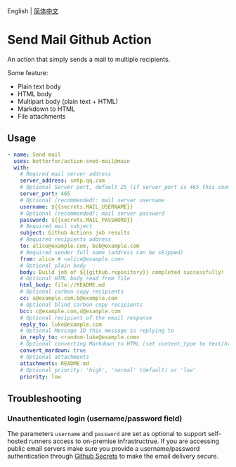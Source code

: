 English | [简体中文](https://github.com/betterfor/action-send-mail/blob/main/README_ZH.md)

# Send Mail Github Action

An action that simply sends a mail to multiple recipients.

Some feature:

- Plain text body
- HTML body
- Multipart body (plain text + HTML)
- Markdown to HTML
- File attachments

## Usage

```yaml
- name: Send mail
  uses: betterfor/action-sned-mail@main
  with:
    # Reqired mail server address 
    server_address: smtp.qq.com
    # Optional Server port, default 25 (if server_port is 465 this connection use TLS)
    server_port: 465
    # Optional (recommended): mail server username
    username: ${{secrets.MAIL_USERNAME}}
    # Optional (recommended): mail server password
    password: ${{secrets.MAIL_PASSWORD}}
    # Required mail subject
    subject: Github Actions job results
    # Required recipients address
    to: alice@example.com, bob@example.com
    # Required sender full name (address can be skipped)
    from: alice # <alice@example.com>
    # Optional plain body
    body: Build job of ${{github.repository}} completed successfully!
    # Optional HTML body read from file
    html_body: file://README.md
    # Optional carbon copy recipients
    cc: a@example.com,b@example.com
    # Optional blind carbon copy recipients
    bcc: c@example.com,d@example.com
    # Optional recipient of the email response
    reply_to: luke@example.com
    # Optional Message ID this message is replying to
    in_reply_to: <random-luke@example.com>
    # Optional converting Markdown to HTML (set content_type to text/html too)
    convert_mardown: true
    # Optional attachments
    attachments: README.md
    # Optional priority: 'high', 'normal' (default) or 'low'
    priority: low
```

## Troubleshooting

### Unauthenticated login (username/password field)

The parameters `username` and `password` are set as optional to support self-hosted runners access to on-premise infrastructrue. If you are accessing public email servers make sure you provide a username/password authentication through [Github Secrets](https://docs.github.com/en/actions/security-guides/encrypted-secrets) to make the email delivery secure.